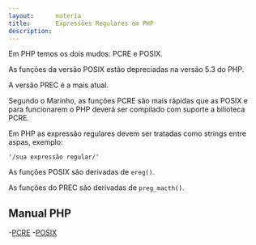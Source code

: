 ```yaml
---
layout:      materia
title:       Expressões Regulares em PHP
description: 
---
```




Em PHP temos os dois mudos: PCRE e POSIX.

As funções da versão POSIX estão depreciadas na versão 5.3 do PHP.

A versão PREC é a mais atual.

Segundo o Marinho, as funções PCRE são mais rápidas que as POSIX e para funcionarem o PHP deverá ser compilado com
suporte a bilioteca PCRE.

Em PHP as expressão regulares devem ser tratadas como strings entre aspas, exemplo:

    '/sua expressão regular/'

As funções POSIX são derivadas de `ereg()`.

As funções do PREC são derivadas de `preg_macth()`.



Manual PHP
---

-[PCRE](http://www.php.net/manual/pt_BR/book.pcre.php "link-externo")
-[POSIX](http://www.php.net/manual/en/reference.pcre.pattern.posix.php "link-externo")
